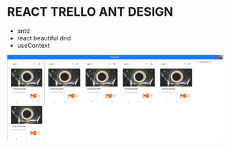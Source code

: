 # REACT TRELLO ANT DESIGN
- antd
- react beautiful dnd
- useContext

![Alt text](public/assets/images/screen-shot.png)